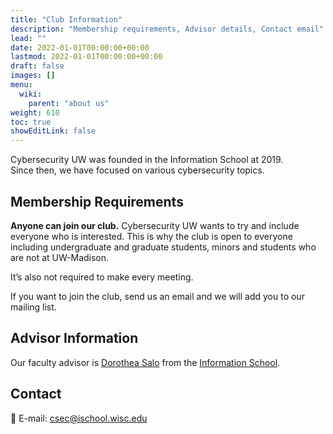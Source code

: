 ```yaml
---
title: "Club Information"
description: "Membership requirements, Advisor details, Contact email"
lead: ""
date: 2022-01-01T00:00:00+00:00
lastmod: 2022-01-01T00:00:00+00:00
draft: false
images: []
menu:
  wiki:
    parent: "about us"
weight: 610
toc: true
showEditLink: false
---
```


Cybersecurity UW was founded in the Information School at 2019.
<br />
Since then, we have focused on various cybersecurity topics.

## Membership Requirements

**Anyone can join our club.**
Cybersecurity UW wants to try and include everyone who is interested. This is why the club is open to everyone including undergraduate and graduate students, minors and students who are not at UW-Madison.

It’s also not required to make every meeting.

If you want to join the club, send us an email and we will add you to our mailing list.

## Advisor Information

Our faculty advisor is [Dorothea Salo](https://ischool.wisc.edu/blog/staff/salo-dorothea/) from the [Information School](https://ischool.wisc.edu).

## Contact

:email: E-mail: csec@ischool.wisc.edu
